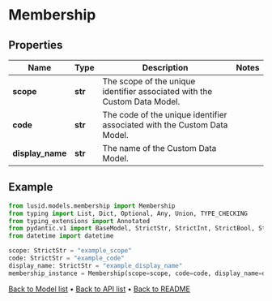 # Membership

## Properties
Name | Type | Description | Notes
------------ | ------------- | ------------- | -------------
**scope** | **str** | The scope of the unique identifier associated with the Custom Data Model. | 
**code** | **str** | The code of the unique identifier associated with the Custom Data Model. | 
**display_name** | **str** | The name of the Custom Data Model. | 
## Example

```python
from lusid.models.membership import Membership
from typing import List, Dict, Optional, Any, Union, TYPE_CHECKING
from typing_extensions import Annotated
from pydantic.v1 import BaseModel, StrictStr, StrictInt, StrictBool, StrictFloat, StrictBytes, Field, validator, ValidationError, conlist, constr
from datetime import datetime

scope: StrictStr = "example_scope"
code: StrictStr = "example_code"
display_name: StrictStr = "example_display_name"
membership_instance = Membership(scope=scope, code=code, display_name=display_name)

```

[Back to Model list](../README.md#documentation-for-models) &#8226; [Back to API list](../README.md#documentation-for-api-endpoints) &#8226; [Back to README](../README.md)

